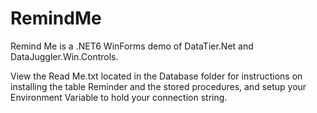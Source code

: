 # RemindMe
Remind Me is a .NET6 WinForms demo of DataTier.Net and DataJuggler.Win.Controls. 

View the Read Me.txt located in the Database folder for instructions on installing the table Reminder and the stored procedures, and setup your
Environment Variable to hold your connection string.
